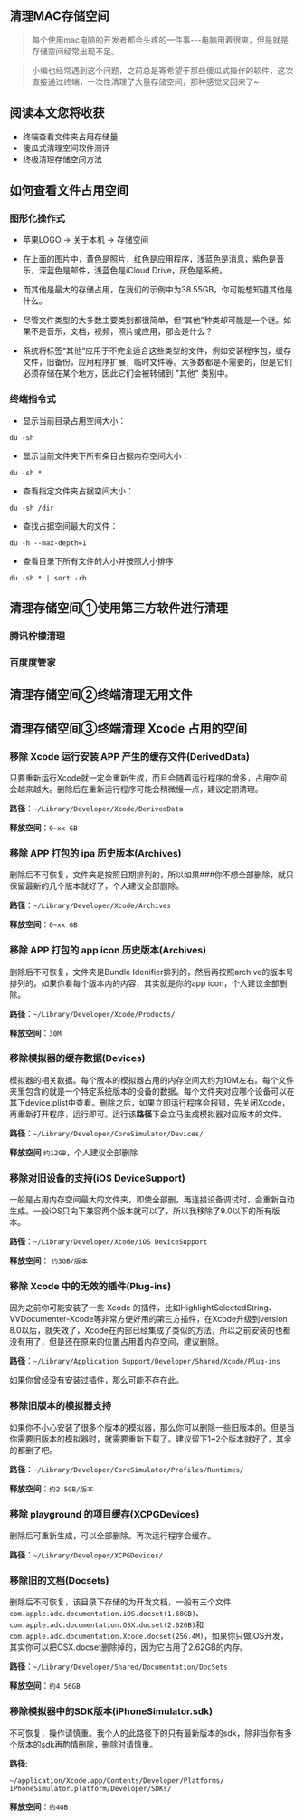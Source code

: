 ## 清理MAC存储空间
> 每个使用mac电脑的开发者都会头疼的一件事---电脑用着很爽，但是就是存储空间经常出现不足。

> 小编也经常遇到这个问题，之前总是寄希望于那些傻瓜式操作的软件，这次直接通过终端，一次性清理了大量存储空间，那种感觉又回来了~

## 阅读本文您将收获
* 终端查看文件夹占用存储量
* 傻瓜式清理空间软件测评
* 终极清理存储空间方法

## 如何查看文件占用空间
### 图形化操作式
* 苹果LOGO -> 关于本机 -> 存储空间

* 在上面的图片中，黄色是照片，红色是应用程序，浅蓝色是消息，紫色是音乐，深蓝色是邮件，浅蓝色是iCloud Drive，灰色是系统。

* 而其他是最大的存储占用，在我们的示例中为38.55GB，你可能想知道其他是什么。

* 尽管文件类型的大多数主要类别都很简单，但“其他”种类却可能是一个谜。如果不是音乐，文档，视频，照片或应用，那会是什么？

* 系统将标签“其他”应用于不完全适合这些类型的文件，例如安装程序包，缓存文件，旧备份，应用程序扩展，临时文件等。大多数都是不需要的，但是它们必须存储在某个地方，因此它们会被转储到 "其他" 类别中。

### 终端指令式
* 显示当前目录占用空间大小：

```
du -sh
```
* 显示当前文件夹下所有条目占据内存空间大小：

```
du -sh *
```
* 查看指定文件夹占据空间大小：

```
du -sh /dir
```
* 查找占据空间最大的文件：

```
du -h --max-depth=1
```
* 查看目录下所有文件的大小并按照大小排序

```
du -sh * | sort -rh 
```

## 清理存储空间①使用第三方软件进行清理
### 腾讯柠檬清理
### 百度度管家

## 清理存储空间②终端清理无用文件


## 清理存储空间③终端清理 Xcode 占用的空间
### 移除 Xcode 运行安装 APP 产生的缓存文件(DerivedData)
只要重新运行Xcode就一定会重新生成，而且会随着运行程序的增多，占用空间会越来越大。删除后在重新运行程序可能会稍微慢一点，建议定期清理。

**路径**：`~/Library/Developer/Xcode/DerivedData`

**释放空间**：`0~xx GB`

### 移除 APP 打包的 ipa 历史版本(Archives)
删除后不可恢复，文件夹是按照日期排列的，所以如果###你不想全部删除，就只保留最新的几个版本就好了，个人建议全部删除。

**路径**：`~/Library/Developer/Xcode/Archives`

**释放空间**：`0~xx GB`

### 移除 APP 打包的 app icon 历史版本(Archives)
删除后不可恢复，文件夹是Bundle Idenifier排列的，然后再按照archive的版本号排列的，如果你看每个版本内的内容，其实就是你的app icon，个人建议全部删除。

**路径**：`~/Library/Developer/Xcode/Products/`

**释放空间**：`30M`

### 移除模拟器的缓存数据(Devices)
模拟器的相关数据。每个版本的模拟器占用的内存空间大约为10M左右。每个文件夹里包含的就是一个特定系统版本的设备的数据。每个文件夹对应哪个设备可以在其下device.plist中查看。删除之后，如果立即运行程序会报错，先关闭Xcode，再重新打开程序，运行即可。运行该**路径**下会立马生成模拟器对应版本的文件。

**路径**：`~/Library/Developer/CoreSimulator/Devices/`

**释放空间** `约12GB`，个人建议全部删除

### 移除对旧设备的支持(iOS DeviceSupport)
一般是占用内存空间最大的文件夹，即使全部删，再连接设备调试时，会重新自动生成。一般iOS只向下兼容两个版本就可以了，所以我移除了9.0以下的所有版本。

**路径**：`~/Library/Developer/Xcode/iOS DeviceSupport`

**释放空间**： `约3GB/版本`

### 移除 Xcode 中的无效的插件(Plug-ins)
因为之前你可能安装了一些 Xcode 的插件，比如HighlightSelectedString、VVDocumenter-Xcode等非常方便好用的第三方插件，在Xcode升级到version 8.0以后，就失效了，Xcode在内部已经集成了类似的方法，所以之前安装的也都没有用了，但是还在原来的位置占用着内存空间，建议删除。

**路径**：`~/Library/Application Support/Developer/Shared/Xcode/Plug-ins`

如果你曾经没有安装过插件，那么可能不存在此。

### 移除旧版本的模拟器支持
如果你不小心安装了很多个版本的模拟器，那么你可以删除一些旧版本的。但是当你需要旧版本的模拟器时，就需要重新下载了。建议留下1~2个版本就好了，其余的都删了吧。

**路径**：`~/Library/Developer/CoreSimulator/Profiles/Runtimes/`

**释放空间**：`约2.5GB/版本`


### 移除 playground 的项目缓存(XCPGDevices)
删除后可重新生成，可以全部删除。再次运行程序会缓存。

**路径**：`~/Library/Developer/XCPGDevices/`

### 移除旧的文档(Docsets)
删除后不可恢复，该目录下存储的为开发文档，一般有三个文件`com.apple.adc.documentation.iOS.docset(1.68GB)`、`com.apple.adc.documentation.OSX.docset(2.62GB)`和`com.apple.adc.documentation.Xcode.docset(256.4M)`，如果你只做iOS开发，其实你可以把OSX.docset删除掉的，因为它占用了2.62GB的内存。

**路径**：`~/Library/Developer/Shared/Documentation/DocSets`

**释放空间**：`约4.56GB`

### 移除模拟器中的SDK版本(iPhoneSimulator.sdk)
不可恢复，操作请慎重。我个人的此路径下的只有最新版本的sdk，除非当你有多个版本的sdk再酌情删除，删除时请慎重。

**路径**:

```
~/application/Xcode.app/Contents/Developer/Platforms/
iPhoneSimulator.platform/Developer/SDKs/
```

**释放空间**：`约4GB`